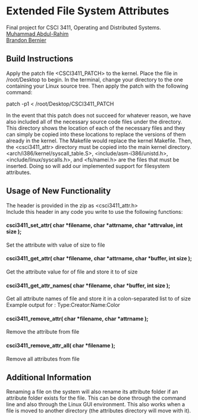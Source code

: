 # Extended File System Attributes

Final project for CSCI 3411, Operating and Distributed Systems.  
[Muhammad Abdul-Rahim](mailto:mabdulra@gwmail.gwu.edu)  
[Brandon Bernier](mailto:bbernier@gwmail.gwu.edu)

## Build Instructions

Apply the patch file <CSCI3411_PATCH> to the kernel. Place the file in /root/Desktop to begin. In the terminal, change your 
directory to the one containing your Linux source tree. Then apply the patch with the following command:  

patch -p1 < /root/Desktop/CSCI3411_PATCH  

In the event that this patch does not succeed for whatever reason, we have also included all of the necessary source code files under the <src> directory. This directory shows the location of each of the necessary files and they can simply be copied into these locations to replace the versions of them already in the kernel. The Makefile would replace the kernel Makefile. Then, the <csci3411_attr> directory must be copied into the main kernel directory. <arch/i386/kernel/syscall_table.S>, <include/asm-i386/unistd.h>, <include/linux/syscalls.h>, and <fs/namei.h> are the files that must be inserted. Doing so will add our implemented support for filesystem attributes.  





## Usage of New Functionality

The header is provided in the zip as <csci3411_attr.h>  
Include this header in any code you write to use the following functions:

#### csci3411_set_attr( char *filename, char *attrname, char *attrvalue, int size );
Set the attribute <attrname> with value <attrvalue> of size <size> to file <filename>

#### csci3411_get_attr( char *filename, char *attrname, char *buffer, int size );
Get the attribute value for <attrname> of file <filename> and store it to <buffer> of size <size>

#### csci3411_get_attr_names( char *filename, char *buffer, int size );
Get all attribute names of file <filename> and store it in a colon-separated list to <buffer> of size <size>  
Example output for <buffer>: Type:Creator:Name:Color

#### csci3411_remove_attr( char *filename, char *attrname );
Remove the attribute <attrname> from file <filename>

#### csci3411_remove_attr_all( char *filename );
Remove all attributes from file <filename>




## Additional Information

Renaming a file on the system will also rename its attribute folder if an attribute folder exists for the file. This can be done through the command line and also through the Linux GUI environment. This also works when a file is moved to another directory (the attributes directory will move with it).